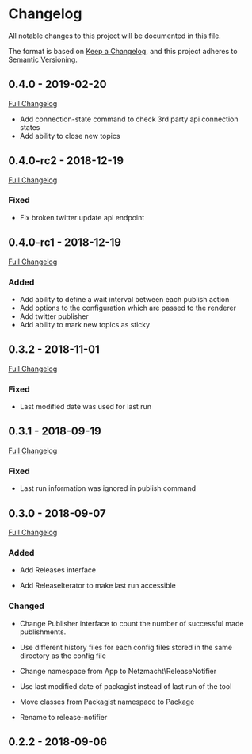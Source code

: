 # Changelog
All notable changes to this project will be documented in this file.

The format is based on [Keep a Changelog](https://keepachangelog.com/en/1.0.0/),
and this project adheres to [Semantic Versioning](https://semver.org/spec/v2.0.0.html).

## 0.4.0 - 2019-02-20

[Full Changelog](https://github.com/netzmacht/release-notifier/compare/0.4.0-rc2...0.4.0)

- Add connection-state command to check 3rd party api connection states
- Add ability to close new topics

## 0.4.0-rc2 - 2018-12-19

[Full Changelog](https://github.com/netzmacht/release-notifier/compare/0.4.0-rc1...0.4.0-rc2)

### Fixed

- Fix broken twitter update api endpoint

## 0.4.0-rc1 - 2018-12-19 

[Full Changelog](https://github.com/netzmacht/release-notifier/compare/0.3.2...0.4.0-rc1)

### Added

- Add ability to define a wait interval between each publish action
- Add options to the configuration which are passed to the renderer
- Add twitter publisher
- Add ability to mark new topics as sticky

## 0.3.2 - 2018-11-01

[Full Changelog](https://github.com/netzmacht/release-notifier/compare/0.3.1...0.3.2)

### Fixed

- Last modified date was used for last run

## 0.3.1 - 2018-09-19

[Full Changelog](https://github.com/netzmacht/release-notifier/compare/0.3.0...0.3.1)

### Fixed

- Last run information was ignored in publish command

## 0.3.0 - 2018-09-07

[Full Changelog](https://github.com/netzmacht/release-notifier/compare/0.2.2...0.3.0)

### Added

- Add Releases interface

- Add ReleaseIterator to make last run accessible

### Changed

- Change Publisher interface to count the number of successful made publishments.

- Use different history files for each config files stored in the same directory as the config file

- Change namespace from App to Netzmacht\ReleaseNotifier

- Use last modified date of packagist instead of last run of the tool

- Move classes from Packagist namespace to Package

- Rename to release-notifier

## 0.2.2 - 2018-09-06
